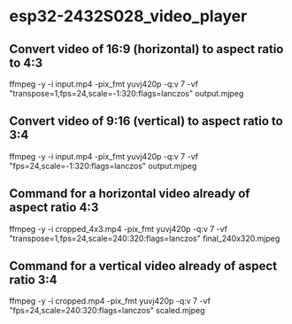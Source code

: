 # esp32-2432S028_video_player


## Convert video of 16:9 (horizontal) to aspect ratio to 4:3
ffmpeg -y -i input.mp4 -pix_fmt yuvj420p -q:v 7 -vf "transpose=1,fps=24,scale=-1:320:flags=lanczos" output.mjpeg

## Convert video of 9:16 (vertical) to aspect ratio to 3:4
ffmpeg -y -i input.mp4 -pix_fmt yuvj420p -q:v 7 -vf "fps=24,scale=-1:320:flags=lanczos" output.mjpeg

## Command for a horizontal video already of aspect ratio 4:3
ffmpeg -y -i cropped_4x3.mp4 -pix_fmt yuvj420p -q:v 7 -vf "transpose=1,fps=24,scale=240:320:flags=lanczos" final_240x320.mjpeg

## Command for a vertical video already of aspect ratio 3:4
ffmpeg -y -i cropped.mp4 -pix_fmt yuvj420p -q:v 7 -vf "fps=24,scale=240:320:flags=lanczos" scaled.mjpeg
